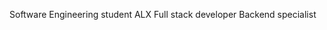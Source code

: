 Software Engineering student
ALX Full stack developer
Backend specialist 

<!---
HighPrince1/HighPrince1 is a ✨ special ✨ repository because its `README.md` (this file) appears on your GitHub profile.
You can click the Preview link to take a look at your changes.
--->

